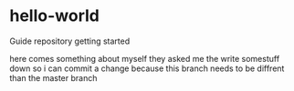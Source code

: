 # hello-world
Guide repository getting started

here comes something about myself they asked me the write somestuff down so i can commit a change because
this branch needs to be diffrent than the master branch
